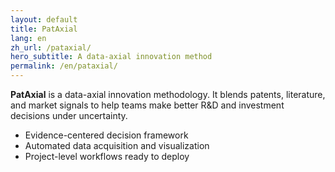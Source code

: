 ```yaml
---
layout: default
title: PatAxial
lang: en
zh_url: /pataxial/
hero_subtitle: A data-axial innovation method
permalink: /en/pataxial/
---
```



**PatAxial** is a data-axial innovation methodology. It blends patents, literature, and market signals to help teams make better R&D and investment decisions under uncertainty.

- Evidence-centered decision framework
- Automated data acquisition and visualization
- Project-level workflows ready to deploy
